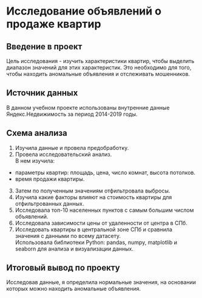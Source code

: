 # Исследование объявлений о продаже квартир
## Введение  в проект
Цель исследования - изучить характеристики квартир, чтобы выделить диапазон значений для этих характеристик. Это необходимо для того, чтобы находить аномальные объявления и отслеживать мошенников.
## Источник данных
В данном учебном проекте использованы внутренние данные Яндекс.Недвижимость за период 2014-2019 годы.
## Схема анализа
1.	Изучила данные и провела предобработку.
2.	Провела исследовательский анализ. 
<br>В нем изучила:
 - параметры квартир: площадь, цена, число комнат, высота потолков.
 - время продажи квартиры.
3. Затем по полученным значениям отфильтровала выбросы.
4. Изучила какие факторы влияют на стоимость квартиры для отфильтрованных данных.
5. Исследовала топ-10 населенных пунктов с самым большим числом объявлений.
6. Исследовала зависимости цены от удаленности от центра в СПб.
7. Исследовать квартиры в центральной зоне СПб и сравнила значения с данными по всему датасету.
<br>Использовала библиотеки Python: pandas, numpy, matplotlib и seaborn для анализа и визуализации данных.
## Итоговый вывод по проекту
Исследовав данные, я определила нормальные значения, на основании которых можно находить аномальные объявления.

